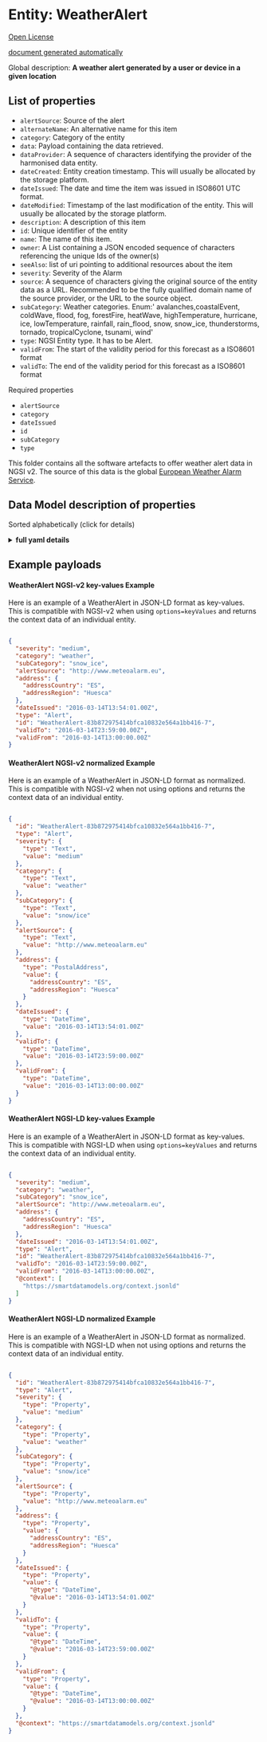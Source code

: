Entity: WeatherAlert  
====================  
[Open License](https://github.com/smart-data-models//dataModel.Weather/blob/master/WeatherAlert/LICENSE.md)  
[document generated automatically](https://docs.google.com/presentation/d/e/2PACX-1vTs-Ng5dIAwkg91oTTUdt8ua7woBXhPnwavZ0FxgR8BsAI_Ek3C5q97Nd94HS8KhP-r_quD4H0fgyt3/pub?start=false&loop=false&delayms=3000#slide=id.gb715ace035_0_60)  
Global description: **A weather alert generated by a user or device in a given location**  

## List of properties  

- `alertSource`: Source of the alert  - `alternateName`: An alternative name for this item  - `category`: Category of the entity  - `data`: Payload containing the data retrieved.  - `dataProvider`: A sequence of characters identifying the provider of the harmonised data entity.  - `dateCreated`: Entity creation timestamp. This will usually be allocated by the storage platform.  - `dateIssued`: The date and time the item was issued in ISO8601 UTC format.  - `dateModified`: Timestamp of the last modification of the entity. This will usually be allocated by the storage platform.  - `description`: A description of this item  - `id`: Unique identifier of the entity  - `name`: The name of this item.  - `owner`: A List containing a JSON encoded sequence of characters referencing the unique Ids of the owner(s)  - `seeAlso`: list of uri pointing to additional resources about the item  - `severity`: Severity of the Alarm  - `source`: A sequence of characters giving the original source of the entity data as a URL. Recommended to be the fully qualified domain name of the source provider, or the URL to the source object.  - `subCategory`: Weather categories. Enum:' avalanches,coastalEvent, coldWave, flood, fog, forestFire, heatWave, highTemperature, hurricane, ice, lowTemperature, rainfall, rain_flood, snow, snow_ice, thunderstorms, tornado, tropicalCyclone, tsunami, wind'  - `type`: NGSI Entity type. It has to be Alert.  - `validFrom`: The start of the validity period for this forecast as a ISO8601 format  - `validTo`: The end of the validity period for this forecast as a ISO8601 format    
Required properties  
- `alertSource`  - `category`  - `dateIssued`  - `id`  - `subCategory`  - `type`    
This folder contains all the software artefacts to offer weather alert data in NGSI v2. The source of this data is the global [European Weather Alarm Service](http://meteoalarm.eu).  
## Data Model description of properties  
Sorted alphabetically (click for details)  
<details><summary><strong>full yaml details</strong></summary>    
```yaml  
WeatherAlert:    
  description: 'A weather alert generated by a user or device in a given location'    
  properties:    
    alertSource:    
      anyOf:    
        - description: 'Property. Identifier format of any NGSI entity'    
          maxLength: 256    
          minLength: 1    
          pattern: ^[\w\-\.\{\}\$\+\*\[\]`|~^@!,:\\]+$    
          type: string    
        - description: 'Property. Identifier format of any NGSI entity'    
          format: uri    
          type: string    
      description: 'Source of the alert'    
      x-ngsi:    
        model: http://schema.org/URL.    
        type: Relationship    
    alternateName:    
      description: 'An alternative name for this item'    
      type: string    
      x-ngsi:    
        type: Property    
    category:    
      description: 'Category of the entity'    
      enum:    
        - weather    
      type: string    
      x-ngsi:    
        type: Property    
    data:    
      description: 'Payload containing the data retrieved.'    
      type: object    
      x-ngsi:    
        type: Property    
    dataProvider:    
      description: 'A sequence of characters identifying the provider of the harmonised data entity.'    
      type: string    
      x-ngsi:    
        type: Property    
    dateCreated:    
      description: 'Entity creation timestamp. This will usually be allocated by the storage platform.'    
      format: date-time    
      type: string    
      x-ngsi:    
        type: Property    
    dateIssued:    
      description: 'The date and time the item was issued in ISO8601 UTC format.'    
      format: date-time    
      type: string    
      x-ngsi:    
        model: https://schema.org/DateTime    
        type: Property    
    dateModified:    
      description: 'Timestamp of the last modification of the entity. This will usually be allocated by the storage platform.'    
      format: date-time    
      type: string    
      x-ngsi:    
        type: Property    
    description:    
      description: 'A description of this item'    
      type: string    
      x-ngsi:    
        type: Property    
    id:    
      anyOf: &weatheralert_-_properties_-_owner_-_items_-_anyof    
        - description: 'Property. Identifier format of any NGSI entity'    
          maxLength: 256    
          minLength: 1    
          pattern: ^[\w\-\.\{\}\$\+\*\[\]`|~^@!,:\\]+$    
          type: string    
        - description: 'Property. Identifier format of any NGSI entity'    
          format: uri    
          type: string    
      description: 'Unique identifier of the entity'    
      x-ngsi:    
        type: Property    
    name:    
      description: 'The name of this item.'    
      type: string    
      x-ngsi:    
        type: Property    
    owner:    
      description: 'A List containing a JSON encoded sequence of characters referencing the unique Ids of the owner(s)'    
      items:    
        anyOf: *weatheralert_-_properties_-_owner_-_items_-_anyof    
        description: 'Property. Unique identifier of the entity'    
      type: array    
      x-ngsi:    
        type: Property    
    seeAlso:    
      description: 'list of uri pointing to additional resources about the item'    
      oneOf:    
        - items:    
            format: uri    
            type: string    
          minItems: 1    
          type: array    
        - format: uri    
          type: string    
      x-ngsi:    
        type: Property    
    severity:    
      description: 'Severity of the Alarm'    
      enum:    
        - informational    
        - low    
        - medium    
        - high    
        - critical    
      type: string    
      x-ngsi:    
        type: Property    
    source:    
      description: 'A sequence of characters giving the original source of the entity data as a URL. Recommended to be the fully qualified domain name of the source provider, or the URL to the source object.'    
      type: string    
      x-ngsi:    
        type: Property    
    subCategory:    
      description: 'Weather categories. Enum:'' avalanches,coastalEvent, coldWave, flood, fog, forestFire, heatWave, highTemperature, hurricane, ice, lowTemperature, rainfall, rain_flood, snow, snow_ice, thunderstorms, tornado, tropicalCyclone, tsunami, wind'''    
      enum:    
        - avalanches    
        - coastalEvent    
        - coldWave    
        - flood    
        - fog    
        - forestFire    
        - heatWave    
        - highTemperature    
        - hurricane    
        - ice    
        - lowTemperature    
        - rainfall    
        - rain_flood    
        - snow    
        - snow_ice    
        - thunderstorms    
        - tornado    
        - tropicalCyclone    
        - tsunami    
        - wind    
      x-ngsi:    
        type: Property    
    type:    
      description: 'NGSI Entity type. It has to be Alert.'    
      enum:    
        - Alert    
      type: string    
      x-ngsi:    
        type: Property    
    validFrom:    
      description: 'The start of the validity period for this forecast as a ISO8601 format'    
      format: date-time    
      type: string    
      x-ngsi:    
        model: https://schema.org/DateTime    
        type: Property    
    validTo:    
      description: 'The end of the validity period for this forecast as a ISO8601 format'    
      format: date-time    
      type: string    
      x-ngsi:    
        model: https://schema.org/DateTime    
        type: Property    
  required:    
    - id    
    - type    
    - alertSource    
    - category    
    - subCategory    
    - dateIssued    
  type: object    
```  
</details>    
## Example payloads    
#### WeatherAlert NGSI-v2 key-values Example    
Here is an example of a WeatherAlert in JSON-LD format as key-values. This is compatible with NGSI-v2 when  using `options=keyValues` and returns the context data of an individual entity.  
```json  
{  
  "severity": "medium",  
  "category": "weather",  
  "subCategory": "snow_ice",  
  "alertSource": "http://www.meteoalarm.eu",  
  "address": {  
    "addressCountry": "ES",  
    "addressRegion": "Huesca"  
  },  
  "dateIssued": "2016-03-14T13:54:01.00Z",  
  "type": "Alert",  
  "id": "WeatherAlert-83b872975414bfca10832e564a1bb416-7",  
  "validTo": "2016-03-14T23:59:00.00Z",  
  "validFrom": "2016-03-14T13:00:00.00Z"  
}  
```  
#### WeatherAlert NGSI-v2 normalized Example    
Here is an example of a WeatherAlert in JSON-LD format as normalized. This is compatible with NGSI-v2 when not using options and returns the context data of an individual entity.  
```json  
{  
  "id": "WeatherAlert-83b872975414bfca10832e564a1bb416-7",  
  "type": "Alert",  
  "severity": {  
    "type": "Text",  
    "value": "medium"  
  },  
  "category": {  
    "type": "Text",  
    "value": "weather"  
  },  
  "subCategory": {  
    "type": "Text",  
    "value": "snow/ice"  
  },  
  "alertSource": {  
    "type": "Text",  
    "value": "http://www.meteoalarm.eu"  
  },  
  "address": {  
    "type": "PostalAddress",  
    "value": {  
      "addressCountry": "ES",  
      "addressRegion": "Huesca"  
    }  
  },  
  "dateIssued": {  
    "type": "DateTime",  
    "value": "2016-03-14T13:54:01.00Z"  
  },  
  "validTo": {  
    "type": "DateTime",  
    "value": "2016-03-14T23:59:00.00Z"  
  },  
  "validFrom": {  
    "type": "DateTime",  
    "value": "2016-03-14T13:00:00.00Z"  
  }  
}  
```  
#### WeatherAlert NGSI-LD key-values Example    
Here is an example of a WeatherAlert in JSON-LD format as key-values. This is compatible with NGSI-LD when  using `options=keyValues` and returns the context data of an individual entity.  
```json  
{  
  "severity": "medium",  
  "category": "weather",  
  "subCategory": "snow_ice",  
  "alertSource": "http://www.meteoalarm.eu",  
  "address": {  
    "addressCountry": "ES",  
    "addressRegion": "Huesca"  
  },  
  "dateIssued": "2016-03-14T13:54:01.00Z",  
  "type": "Alert",  
  "id": "WeatherAlert-83b872975414bfca10832e564a1bb416-7",  
  "validTo": "2016-03-14T23:59:00.00Z",  
  "validFrom": "2016-03-14T13:00:00.00Z",  
  "@context": [  
    "https://smartdatamodels.org/context.jsonld"  
  ]  
}  
```  
#### WeatherAlert NGSI-LD normalized Example    
Here is an example of a WeatherAlert in JSON-LD format as normalized. This is compatible with NGSI-LD when not using options and returns the context data of an individual entity.  
```json  
{  
  "id": "WeatherAlert-83b872975414bfca10832e564a1bb416-7",  
  "type": "Alert",  
  "severity": {  
    "type": "Property",  
    "value": "medium"  
  },  
  "category": {  
    "type": "Property",  
    "value": "weather"  
  },  
  "subCategory": {  
    "type": "Property",  
    "value": "snow/ice"  
  },  
  "alertSource": {  
    "type": "Property",  
    "value": "http://www.meteoalarm.eu"  
  },  
  "address": {  
    "type": "Property",  
    "value": {  
      "addressCountry": "ES",  
      "addressRegion": "Huesca"  
    }  
  },  
  "dateIssued": {  
    "type": "Property",  
    "value": {  
      "@type": "DateTime",  
      "@value": "2016-03-14T13:54:01.00Z"  
    }  
  },  
  "validTo": {  
    "type": "Property",  
    "value": {  
      "@type": "DateTime",  
      "@value": "2016-03-14T23:59:00.00Z"  
    }  
  },  
  "validFrom": {  
    "type": "Property",  
    "value": {  
      "@type": "DateTime",  
      "@value": "2016-03-14T13:00:00.00Z"  
    }  
  },  
  "@context": "https://smartdatamodels.org/context.jsonld"  
}  
```  
